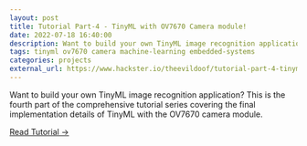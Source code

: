 ```yaml
---
layout: post
title: Tutorial Part-4 - TinyML with OV7670 Camera module!
date: 2022-07-18 16:40:00
description: Want to build your own TinyML image recognition application? This is the fourth part of the comprehensive tutorial series.
tags: tinyml ov7670 camera machine-learning embedded-systems
categories: projects
external_url: https://www.hackster.io/theevildoof/tutorial-part-4-tinyml-with-ov7670-camera-module-4b4c0f
---
```


Want to build your own TinyML image recognition application? This is the fourth part of the comprehensive tutorial series covering the final implementation details of TinyML with the OV7670 camera module.

[Read Tutorial →](https://www.hackster.io/theevildoof/tutorial-part-4-tinyml-with-ov7670-camera-module-4b4c0f)